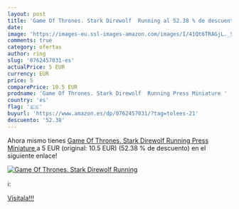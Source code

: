 ```yaml
---
layout: post
title: 'Game Of Thrones. Stark Direwolf  Running al 52.38 % de descuento'
date: 
image: 'https://images-eu.ssl-images-amazon.com/images/I/41Qt6TRAGjL._SL200_.jpg'
comments: true
category: ofertas
author: ring
slug: '0762457031-es'
actualPrice: 5 EUR
currency: EUR
price: 5
comparePrice: 10.5 EUR
prodname: 'Game Of Thrones. Stark Direwolf  Running Press Miniature '
country: 'es'
flag: '🇪🇸'
buyurl: 'https://www.amazon.es/dp/0762457031/?tag=tolees-21'
descuento: '52.38'
---
```


Ahora mismo tienes [Game Of Thrones. Stark Direwolf  Running Press Miniature ](https://www.amazon.es/dp/0762457031/?tag=tolees-21) a 5 EUR (original: 10.5 EUR) (52.38 %  de descuento) en el siguiente enlace!

[![Game Of Thrones. Stark Direwolf  Running](https://images-eu.ssl-images-amazon.com/images/I/41Qt6TRAGjL._SL200_.jpg)](https://www.amazon.es/dp/0762457031/?tag=tolees-21)

ℹ️:


[Visítala!!!](https://www.amazon.es/dp/0762457031/?tag=tolees-21)
